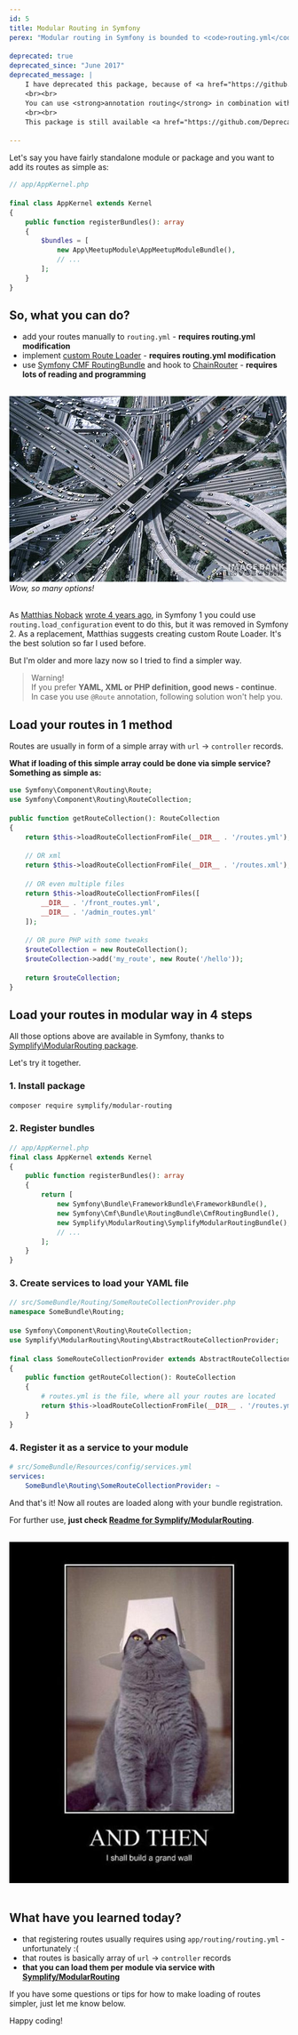 ```yaml
---
id: 5
title: Modular Routing in Symfony
perex: "Modular routing in Symfony is bounded to <code>routing.yml</code>. Adding few lines for each new module can create large mess. Can we make it bit simpler? Sure we do and I will show you how."

deprecated: true
deprecated_since: "June 2017"
deprecated_message: |
    I have deprecated this package, because of <a href="https://github.com/Symplify/Symplify/issues/181">feedback that it is not useful</a> and low download rates (under 2 000 in 2 years).
    <br><br>
    You can use <strong>annotation routing</strong> in combination with <strong><a href="/blog/2017/05/07/how-to-refactor-to-new-dependency-injection-features-in-symfony-3-3/#4-use-psr-4-based-service-autodiscovery-and-registration">PSR-4 controller autodiscovery</a></strong> since <strong>Symfony 3.3</strong> and with <a href="https://github.com/symfony/symfony/pull/23044">routing annotation loader enabled by default</a> since <strong>Symfony 3.4</strong>.
    <br><br>
    This package is still available <a href="https://github.com/DeprecatedPackages/SymfonyModularRouting">here for inspiration</a> though.

---
```


Let's say you have fairly standalone module or package and you want to add its routes as simple as:

```php
// app/AppKernel.php

final class AppKernel extends Kernel
{
    public function registerBundles(): array
    {
        $bundles = [
            new App\MeetupModule\AppMeetupModuleBundle(),
            // ...
        ];
    }
}
```

## So, what you can do?

- add your routes manually to `routing.yml` - **requires routing.yml modification**
- implement [custom Route Loader](https://symfony.com/doc/current/cookbook/routing/custom_route_loader.html) - **requires routing.yml modification**
- use [Symfony CMF RoutingBundle](https://github.com/symfony-cmf/RoutingBundle) and hook to [ChainRouter](https://symfony.com/doc/current/cmf/components/routing/chain.html) - **requires lots of reading and programming**

<br>

<div class="text-center">
    <img src="/assets/images/posts/2016/modular-router/mess.jpg" alt="Wow, so many options!">
    <br>
    <em>Wow, so many options!</em>
</div>

<br>

As [Matthias Noback](https://twitter.com/matthiasnoback) [wrote 4 years ago](http://php-and-symfony.matthiasnoback.nl/2012/01/symfony2-dynamically-add-routes/), in Symfony 1 you could use `routing.load_configuration` event to do this, but it was removed in Symfony 2. As a replacement, Matthias suggests creating custom Route Loader. It's the best solution so far I used before.

But I'm older and more lazy now so I tried to find a simpler way.

> Warning!<br>
> If you prefer **YAML, XML or PHP definition, good news - continue**.<br>
> In case you use `@Route` annotation, following solution won't help you.


## Load your routes in 1 method

Routes are usually in form of a simple array with `url` → `controller` records.

**What if loading of this simple array could be done via simple service? Something as simple as:**

```php
use Symfony\Component\Routing\Route;
use Symfony\Component\Routing\RouteCollection;

public function getRouteCollection(): RouteCollection
{
    return $this->loadRouteCollectionFromFile(__DIR__ . '/routes.yml');

    // OR xml
    return $this->loadRouteCollectionFromFile(__DIR__ . '/routes.xml');

    // OR even multiple files
    return $this->loadRouteCollectionFromFiles([
        __DIR__ . '/front_routes.yml',
        __DIR__ . '/admin_routes.yml'
    ]);

    // OR pure PHP with some tweaks
    $routeCollection = new RouteCollection();
    $routeCollection->add('my_route', new Route('/hello'));

    return $routeCollection;
}
```

## Load your routes in modular way in 4 steps

All those options above are available in Symfony, thanks to [Symplify\ModularRouting package](https://github.com/Symplify/ModularRouting).

Let's try it together.

### 1. Install package

```bash
composer require symplify/modular-routing
```

### 2. Register bundles

```php
// app/AppKernel.php
final class AppKernel extends Kernel
{
    public function registerBundles(): array
    {
        return [
            new Symfony\Bundle\FrameworkBundle\FrameworkBundle(),
            new Symfony\Cmf\Bundle\RoutingBundle\CmfRoutingBundle(),
            new Symplify\ModularRouting\SymplifyModularRoutingBundle(),
            // ...
        ];
    }
}
```

### 3. Create services to load your YAML file

```php
// src/SomeBundle/Routing/SomeRouteCollectionProvider.php
namespace SomeBundle\Routing;

use Symfony\Component\Routing\RouteCollection;
use Symplify\ModularRouting\Routing\AbstractRouteCollectionProvider;

final class SomeRouteCollectionProvider extends AbstractRouteCollectionProvider
{
    public function getRouteCollection(): RouteCollection
    {
        # routes.yml is the file, where all your routes are located
        return $this->loadRouteCollectionFromFile(__DIR__ . '/routes.yml');
    }
}
```

### 4. Register it as a service to your module

```yaml
# src/SomeBundle/Resources/config/services.yml
services:
    SomeBundle\Routing\SomeRouteCollectionProvider: ~
```

And that's it! Now all routes are loaded along with your bundle registration.


For further use, **just check [Readme for Symplify/ModularRouting](https://github.com/Symplify/ModularRouting)**.


<br>

<div class="text-center">
    <img src="/assets/images/posts/2016/modular-router/you-are-king.jpg">
</div>

<br>

## What have you learned today?

- that registering routes usually requires using `app/routing/routing.yml` - unfortunately :(
- that routes is basically array of `url` → `controller` records
- **that you can load them per module via service with [Symplify/ModularRouting](https://github.com/Symplify/ModularRouting)**


If you have some questions or tips for how to make loading of routes simpler, just let me know below.

Happy coding!

